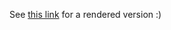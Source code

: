 See [this link](https://htmlpreview.github.io/?https://github.com/Engineer-26/macrocoaster/blob/main/hardware/BoM/ibom.html) for a rendered version :)